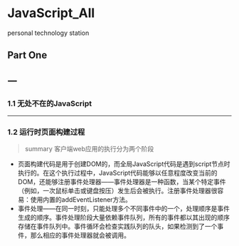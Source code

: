 # JavaScript_All
personal technology station

## Part One
一 
---
### 1.1 无处不在的JavaScript
---
### 1.2 运行时页面构建过程
> summary
客户端web应用的执行分为两个阶段
- 页面构建代码是用于创建DOM的，而全局JavaScript代码是遇到script节点时执行的。在这个执行过程中，JavaScript代码能够以任意程度改变当前的DOM，还能够注册事件处理器——事件处理器是一种函数，当某个特定事件（例如，一次鼠标单击或键盘按压）发生后会被执行。注册事件处理器很容易：使用内置的addEventListener方法。
- 事件处理——在同一时刻，只能处理多个不同事件中的一个，处理顺序是事件生成的顺序。事件处理阶段大量依赖事件队列，所有的事件都以其出现的顺序存储在事件队列中。事件循环会检查实践队列的队头，如果检测到了一个事件，那么相应的事件处理器就会被调用。

